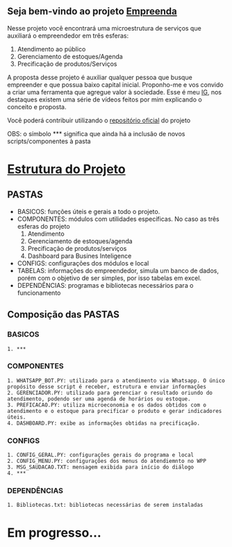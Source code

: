 ## Seja bem-vindo ao projeto [Empreenda](https://jovepy.github.io/empreenda/)

Nesse projeto você encontrará uma microestrutura de serviços que auxiliará o empreendedor em três esferas:
1. Atendimento ao público
2. Gerenciamento de estoques/Agenda
3. Precificação de produtos/Serviços

A proposta desse projeto é auxiliar qualquer pessoa que busque empreender e que possua baixo capital inicial. Proponho-me e vos convido a criar uma ferramenta que agregue valor à sociedade. Esse é meu [IG](https://instagram.com/jove.py/), nos destaques existem uma série de vídeos feitos por mim explicando o conceito e proposta.

Você poderá contribuir utilizando o [repositório oficial](https://github.com/jovepy/empreenda) do projeto 

OBS: o símbolo *** significa que ainda há a inclusão de novos scripts/componentes à pasta
# [Estrutura do Projeto](https://miro.com/app/board/uXjVO60CGLc=/?share_link_id=474544749315)
## PASTAS
- BASICOS: funções úteis e gerais a todo o projeto.
- COMPONENTES: módulos com utilidades específicas. No caso as três esferas do projeto
    1. Atendimento
    2. Gerenciamento de estoques/agenda
    3. Precificação de produtos/serviços
    4. Dashboard para Busines Inteligence
- CONFIGS: configurações dos módulos e local
- TABELAS: informações do empreendedor, simula um banco de dados, porém com o objetivo de ser simples, por isso tabelas em excel.
- DEPENDÊNCIAS: programas e bibliotecas necessários para o funcionamento

## Composição das PASTAS
### BASICOS
    1. *** 

### COMPONENTES

    1. WHATSAPP_BOT.PY: utilizado para o atendimento via Whatsapp. O único propósito desse script é receber, estrutura e enviar informações
    2. GERENCIADOR.PY: utilizado para gerenciar o resultado oriundo do atendimento, podendo ser uma agenda de horários ou estoque.
    3. PREFICACAO.PY: utiliza microeconomia e os dados obtidos com o atendimento e o estoque para precificar o produto e gerar indicadores úteis.
    4. DASHBOARD.PY: exibe as informações obtidas na precificação.

### CONFIGS

    1. CONFIG_GERAL.PY: configurações gerais do programa e local
    2. CONFIG_MENU.PY: configurações dos menus do atendiemnto no WPP
    3. MSG_SAUDACAO.TXT: mensagem exibida para início do diálogo
    4. ***

### DEPENDÊNCIAS

    1. Bibliotecas.txt: bibliotecas necessárias de serem instaladas

# Em progresso...

